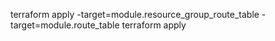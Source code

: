 terraform apply -target=module.resource_group_route_table -target=module.route_table
terraform apply
